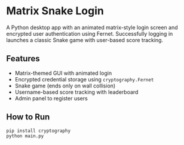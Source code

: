 # Matrix Snake Login

A Python desktop app with an animated matrix-style login screen and encrypted user authentication using Fernet. Successfully logging in launches a classic Snake game with user-based score tracking.

## Features

- Matrix-themed GUI with animated login
- Encrypted credential storage using `cryptography.Fernet`
- Snake game (ends only on wall collision)
- Username-based score tracking with leaderboard
- Admin panel to register users

## How to Run

```bash
pip install cryptography
python main.py
